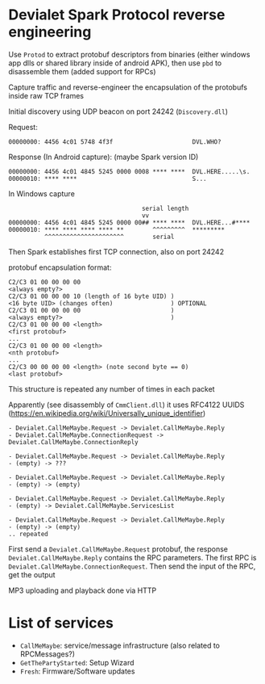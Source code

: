 # Devialet Spark Protocol reverse engineering
Use `Protod` to extract protobuf descriptors from binaries (either windows app dlls or shared library inside of android APK), then use `pbd` to disassemble them (added support for RPCs)

Capture traffic and reverse-engineer the encapsulation of the protobufs inside raw TCP frames

Initial discovery using UDP beacon on port 24242 (`Discovery.dll`)

Request:
```
00000000: 4456 4c01 5748 4f3f                      DVL.WHO?
```

Response (In Android capture): (maybe Spark version ID)
```
00000000: 4456 4c01 4845 5245 0000 0008 **** ****  DVL.HERE.....\s.
00000010: **** ****                                S...
```

In Windows capture
```
                                     serial length
                                     vv 
00000000: 4456 4c01 4845 5245 0000 00## **** ****  DVL.HERE...#**** 
00000010: **** **** **** **** **        ^^^^^^^^^  *********
          ^^^^^^^^^^^^^^^^^^^^^^        serial
```
Then Spark establishes first TCP connection, also on port 24242

protobuf encapsulation format:
```
C2/C3 01 00 00 00 00
<always empty?>
C2/C3 01 00 00 00 10 (length of 16 byte UID) )
<16 byte UID> (changes often)                ) OPTIONAL
C2/C3 01 00 00 00 00                         )
<always empty?>                              )
C2/C3 01 00 00 00 <length>
<first protobuf>
...
C2/C3 01 00 00 00 <length>
<nth protobuf>
...
C2/C3 00 00 00 00 <length> (note second byte == 0)
<last protobuf>
```
This structure is repeated any number of times in each packet

Apparently (see disassembly of `CmmClient.dll`) it uses RFC4122 UUIDS (https://en.wikipedia.org/wiki/Universally_unique_identifier)

<!-- - The First at least 3 protobuf packets from Spark appear to be `Devialet.CallMeMaybe.Request` (from `RPCMessages.proto`)
- The very first may actually be `Devialet.CallMeMaybe.ServiceProperty` (from `CallMeMaybe.proto`) -->

```
- Devialet.CallMeMaybe.Request -> Devialet.CallMeMaybe.Reply
- Devialet.CallMeMaybe.ConnectionRequest -> Devialet.CallMeMaybe.ConnectionReply

- Devialet.CallMeMaybe.Request -> Devialet.CallMeMaybe.Reply
- (empty) -> ???

- Devialet.CallMeMaybe.Request -> Devialet.CallMeMaybe.Reply
- (empty) -> (empty)

- Devialet.CallMeMaybe.Request -> Devialet.CallMeMaybe.Reply
- (empty) -> Devialet.CallMeMaybe.ServicesList

- Devialet.CallMeMaybe.Request -> Devialet.CallMeMaybe.Reply
- (empty) -> (empty)
.. repeated
```

First send a `Devialet.CallMeMaybe.Request` protobuf, the response `Devialet.CallMeMaybe.Reply` contains the RPC parameters. The first RPC is `Devialet.CallMeMaybe.ConnectionRequest`.
Then send the input of the RPC, get the output

MP3 uploading and playback done via HTTP

# List of services
- `CallMeMaybe`: service/message infrastructure (also related to RPCMessages?)
- `GetThePartyStarted`: Setup Wizard
- `Fresh`: Firmware/Software updates